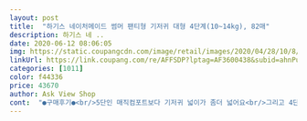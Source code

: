 ```yaml
---
layout: post 
title:  "하기스 네이처메이드 썸머 팬티형 기저귀 대형 4단계(10~14kg), 82매" 
description: 하기스 네 ..
date: 2020-06-12 08:06:05 
img: https://static.coupangcdn.com/image/retail/images/2020/04/28/10/8/cfed2fd8-aafc-43df-b52f-b1e2f0c9256c.jpg 
linkUrl: https://link.coupang.com/re/AFFSDP?lptag=AF3600438&subid=ahnPublicAsk&pageKey=1518389443&itemId=2605677336&vendorItemId=70596815108&traceid=V0-113-0e66d668337ee0bf 
categories: [1011] 
color: f44336 
price: 43670 
author: Ask View Shop 
cont:  "●구매후기●<br/>5단인 매직컴포트보다 기저귀 넓이가 좀더 넓어요<br/>그리고 4단인 네이처메이드가<br/>느낌상 더부드러운거같네요.<br/><br/>더워지고 활동량이많아져 살이좀 빠지니 크더라구요.<br/><br/>두께나 사이즈는 4단5단 마니차이나진않지만ㅎㅎ<br/>둘다 좋은기저귀이지만 네이처메이드썸머가 조금더 좋네용 ㅎ<br/>매직 컴포트 썸머 썼는데 좋아서 네이쳐도 주문해봐요<br/>매직컴포트 썸머 특대 2박스중 뜯은건 그냥 사용하구<br/>매직컴포트 특대를 쓰던아기인대<br/>솔까 썸머는 네이처메이드가 더 좋은듯 ㅎㅎ<br/>조금 비싸도 아기 피부 위해 계속 사용 할 예정입니다.<br/><br/>컴포트 다쓰고 인제 바꾸야겠어요<br/>하기스 밤부 밴드형 썼다가 날씨가 더워져 썸머로 바꿨습니다.<br/> 확실히 가벼워요 옆 날개 부분에 구멍이 송송 나있어 확실히 덜 빨개지는게 눈에 보여요.<br/><br/>한박스는 환불후 네이처메이드썸머 4단계로 바꿨는데.<br/><br/>" 
---
```

